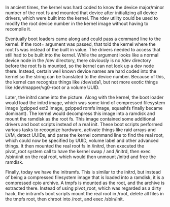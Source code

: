 In ancient times, the kernel was hard coded to know the device major/minor number of the root fs and mounted that device after initializing all device drivers, which were built into the kernel. The rdev utility could be used to modify the root device number in the kernel image without having to recompile it.

Eventually boot loaders came along and could pass a command line to the kernel. If the root= argument was passed, that told the kernel where the root fs was instead of the built in value. The drivers needed to access that still had to be built into the kernel. While the argument looks like a normal device node in the /dev directory, there obviously is no /dev directory before the root fs is mounted, so the kernel can not look up a dev node there. Instead, certain well known device names are hard coded into the kernel so the string can be translated to the device number. Because of this, the kernel can recognize things like /dev/sda1, but not more exotic things like /dev/mapper/vg0-root or a volume UUID.

Later, the initrd came into the picture. Along with the kernel, the boot loader would load the initrd image, which was some kind of compressed filesystem image (gzipped ext2 image, gzipped romfs image, squashfs finally became dominant). The kernel would decompress this image into a ramdisk and mount the ramdisk as the root fs. This image contained some additional drivers and boot scripts instead of a real init. These boot scripts performed various tasks to recognize hardware, activate things like raid arrays and LVM, detect UUIDs, and parse the kernel command line to find the real root, which could now be specified by UUID, volume label and other advanced things. It then mounted the real root fs in /initrd, then executed the pivot_root system call to have the kernel swap / and /initrd, then exec /sbin/init on the real root, which would then unmount /initrd and free the ramdisk.

Finally, today we have the initramfs. This is similar to the initrd, but instead of being a compressed filesystem image that is loaded into a ramdisk, it is a compressed cpio archive. A tmpfs is mounted as the root, and the archive is extracted there. Instead of using pivot_root, which was regarded as a dirty hack, the initramfs boot scripts mount the real root in /root, delete all files in the tmpfs root, then chroot into /root, and exec /sbin/init.
